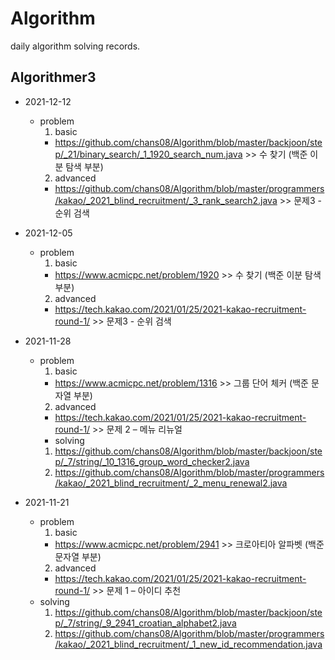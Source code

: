 # Algorithm
daily algorithm solving records.

## Algorithmer3
- 2021-12-12
  - problem
    1. basic
      - https://github.com/chans08/Algorithm/blob/master/backjoon/step/_21/binary_search/_1_1920_search_num.java >> 수 찾기 (백준 이분 탐색 부분)
    2. advanced
      - https://github.com/chans08/Algorithm/blob/master/programmers/kakao/_2021_blind_recruitment/_3_rank_search2.java >> 문제3 - 순위 검색

- 2021-12-05
  - problem
    1. basic
      - https://www.acmicpc.net/problem/1920 >> 수 찾기 (백준 이분 탐색 부분)
    2. advanced
      - https://tech.kakao.com/2021/01/25/2021-kakao-recruitment-round-1/ >> 문제3 - 순위 검색

- 2021-11-28
  - problem
    1. basic
      - https://www.acmicpc.net/problem/1316 >> 그룹 단어 체커 (백준 문자열 부분)
    2. advanced
      - https://tech.kakao.com/2021/01/25/2021-kakao-recruitment-round-1/ >> 문제 2 – 메뉴 리뉴얼
	- solving
    1. https://github.com/chans08/Algorithm/blob/master/backjoon/step/_7/string/_10_1316_group_word_checker2.java
    2. https://github.com/chans08/Algorithm/blob/master/programmers/kakao/_2021_blind_recruitment/_2_menu_renewal2.java

- 2021-11-21
  - problem
    1. basic
      - https://www.acmicpc.net/problem/2941 >> 크로아티아 알파벳 (백준 문자열 부분)
    2. advanced
      - https://tech.kakao.com/2021/01/25/2021-kakao-recruitment-round-1/ >> 문제 1 – 아이디 추천
  - solving
    1. https://github.com/chans08/Algorithm/blob/master/backjoon/step/_7/string/_9_2941_croatian_alphabet2.java
    2. https://github.com/chans08/Algorithm/blob/master/programmers/kakao/_2021_blind_recruitment/_1_new_id_recommendation.java